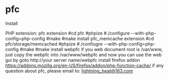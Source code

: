 pfc
===

Install

PHP extension:
  pfc extension
     #cd pfc
     #phpize
     #./configure --with-php-config=php-config
     #make 
     #make install
  pfc_memcache extension
     #cd pfc/storage/memcached
     #phpize
     #./confiugre --with-php-config=php-config
     #make
     #make install
webpfc
     if you web document root is /var/www, just copy the webpfc into /var/www/webpfc
     and now you can use the web gui by goto http://your server name/webpfc
     install firefox addon https://addons.mozilla.org/en-US/firefox/addon/php-function-cache/
if any question about pfc, please email to: lightning_heat@163.com
